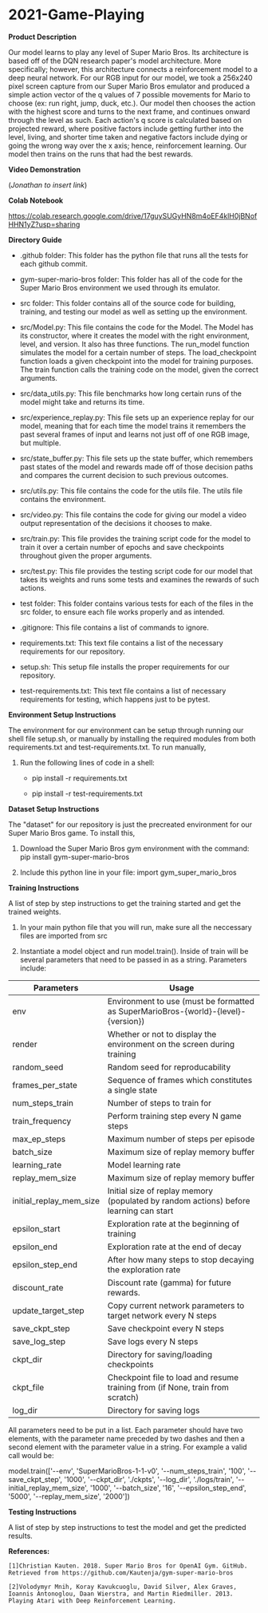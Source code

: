 # 2021-Game-Playing

**Product Description**

  Our model learns to play any level of Super Mario Bros. Its architecture is based off of the DQN research paper's model architecture. More specifically; however, this architecture connects a reinforcement model to a deep neural network. For our RGB input for our model, we took a 256x240 pixel screen capture from our Super Mario Bros emulator and produced a simple action vector of the q values of 7 possible movements for Mario to choose (ex: run right, jump, duck, etc.). Our model then chooses the action with the highest score and turns to the next frame, and continues onward through the level as such. Each action's q score is calculated based on projected reward, where positive factors include getting further into the level, living, and shorter time taken and negative factors include dying or going the wrong way over the x axis; hence, reinforcement learning. Our model then trains on the runs that had the best rewards.
 

**Video Demonstration**

  (*Jonathan to insert link*)


**Colab Notebook**

  https://colab.research.google.com/drive/17guySUGyHN8m4oEF4klH0jBNofHHN1yZ?usp=sharing


**Directory Guide**

 - .github folder: This folder has the python file that runs all the tests for each github commit.
  
 - gym-super-mario-bros folder: This folder has all of the code for the Super Mario Bros environment we used through its emulator.
  
 - src folder: This folder contains all of the source code for building, training, and testing our model as well as setting up the environment.
  
 - src/Model.py: This file contains the code for the Model. The Model has its constructor, where it creates the model with the right environment, level, and version. It also has three functions. The run_model function simulates the model for a certain number of steps. The load_checkpoint function loads a given checkpoint into the model for training purposes. The train function calls the training code on the model, given the correct arguments.
  
 - src/data_utils.py: This file benchmarks how long certain runs of the model might take and returns its time.
  
 - src/experience_replay.py: This file sets up an experience replay for our model, meaning that for each time the model trains it remembers the past several frames of input and learns not just off of one RGB image, but multiple.
  
 - src/state_buffer.py: This file sets up the state buffer, which remembers past states of the model and rewards made off of those decision paths and compares the current decision to such previous outcomes.
  
 - src/utils.py: This file contains the code for the utils file. The utils file contains the environment.
  
 - src/video.py: This file contains the code for giving our model a video output representation of the decisions it chooses to make.
  
 - src/train.py: This file provides the training script code for the model to train it over a certain number of epochs and save checkpoints throughout given the proper arguments.
  
 - src/test.py: This file provides the testing script code for our model that takes its weights and runs some tests and examines the rewards of such actions.
  
 - test folder: This folder contains various tests for each of the files in the src folder, to ensure each file works properly and as intended.
  
 - .gitignore: This file contains a list of commands to ignore.
  
 - requirements.txt: This text file contains a list of the necessary requirements for our repository.
  
 - setup.sh: This setup file installs the proper requirements for our repository.
  
 - test-requirements.txt: This text file contains a list of necessary requirements for testing, which happens just to be pytest.


**Environment Setup Instructions**

  The environment for our environment can be setup through running our shell file setup.sh, or manually by installing the required modules from both requirements.txt and test-requirements.txt. To run manually,

   1. Run the following lines of code in a shell:
      
      - pip install -r requirements.txt
      
      - pip install -r test-requirements.txt


**Dataset Setup Instructions**

  The "dataset" for our repository is just the precreated environment for our Super Mario Bros game. To install this,

   1. Download the Super Mario Bros gym environment with the command:
      pip install gym-super-mario-bros

   2. Include this python line in your file:
      import gym_super_mario_bros
   

**Training Instructions**

  A list of step by step instructions to get the training started and get the trained weights.
  
  1. In your main python file that you will run, make sure all the neccessary files are imported from src 
  
  2. Instantiate a model object and run model.train(). Inside of train will be several parameters that need to be passed in
     as a string. Parameters include:
     
Parameters  | Usage
------------- | -------------
env  | Environment to use (must be formatted as SuperMarioBros-{world}-{level}-{version})
render  | Whether or not to display the environment on the screen during training
random_seed | Random seed for reproducability
frames_per_state | Sequence of frames which constitutes a single state
num_steps_train | Number of steps to train for
train_frequency | Perform training step every N game steps
max_ep_steps | Maximum number of steps per episode
batch_size | Maximum size of replay memory buffer
learning_rate | Model learning rate
replay_mem_size | Maximum size of replay memory buffer
initial_replay_mem_size | Initial size of replay memory (populated by random actions) before learning can start
epsilon_start | Exploration rate at the beginning of training
epsilon_end | Exploration rate at the end of decay
epsilon_step_end | After how many steps to stop decaying the exploration rate
discount_rate | Discount rate (gamma) for future rewards.
update_target_step | Copy current network parameters to target network every N steps
save_ckpt_step | Save checkpoint every N steps
save_log_step | Save logs every N steps
ckpt_dir | Directory for saving/loading checkpoints
ckpt_file | Checkpoint file to load and resume training from (if None, train from scratch)
log_dir | Directory for saving logs

All parameters need to be put in a list. Each parameter should have two elements, with the parameter name preceded by two dashes and then a second element with the parameter value in a string. For example a valid call would be: 

model.train(['--env', 'SuperMarioBros-1-1-v0',
                            '--num_steps_train', '100',
                            '--save_ckpt_step', '1000',
                            '--ckpt_dir', './ckpts',
                            '--log_dir', './logs/train',
                            '--initial_replay_mem_size', '1000',
                            '--batch_size', '16',
                            '--epsilon_step_end', '5000',
                            '--replay_mem_size', '2000'])


**Testing Instructions**

  A list of step by step instructions to test the model and get the predicted results.


**References:**

    [1]Christian Kauten. 2018. Super Mario Bros for OpenAI Gym. GitHub. Retrieved from https://github.com/Kautenja/gym-super-mario-bros 
  
    [2]Volodymyr Mnih, Koray Kavukcuoglu, David Silver, Alex Graves, Ioannis Antonoglou, Daan Wierstra, and Martin Riedmiller. 2013. Playing Atari with Deep Reinforcement Learning.
